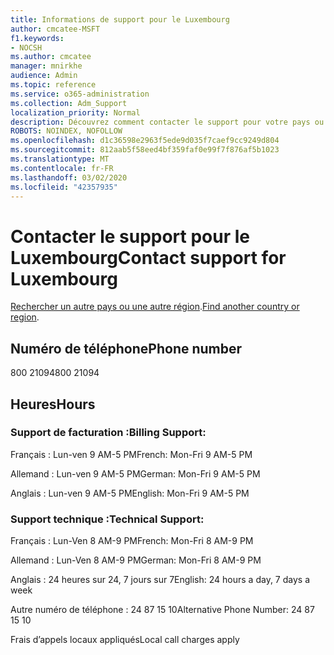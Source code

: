 ```yaml
---
title: Informations de support pour le Luxembourg
author: cmcatee-MSFT
f1.keywords:
- NOCSH
ms.author: cmcatee
manager: mnirkhe
audience: Admin
ms.topic: reference
ms.service: o365-administration
ms.collection: Adm_Support
localization_priority: Normal
description: Découvrez comment contacter le support pour votre pays ou région.
ROBOTS: NOINDEX, NOFOLLOW
ms.openlocfilehash: d1c36598e2963f5ede9d035f7caef9cc9249d804
ms.sourcegitcommit: 812aab5f58eed4bf359faf0e99f7f876af5b1023
ms.translationtype: MT
ms.contentlocale: fr-FR
ms.lasthandoff: 03/02/2020
ms.locfileid: "42357935"
---
```

# <a name="contact-support-for-luxembourg"></a><span data-ttu-id="57e4d-103">Contacter le support pour le Luxembourg</span><span class="sxs-lookup"><span data-stu-id="57e4d-103">Contact support for Luxembourg</span></span>

<span data-ttu-id="57e4d-104">[Rechercher un autre pays ou une autre région](../contact-support-for-business-products.md).</span><span class="sxs-lookup"><span data-stu-id="57e4d-104">[Find another country or region](../contact-support-for-business-products.md).</span></span>

## <a name="phone-number"></a><span data-ttu-id="57e4d-105">Numéro de téléphone</span><span class="sxs-lookup"><span data-stu-id="57e4d-105">Phone number</span></span>
<span data-ttu-id="57e4d-106">800 21094</span><span class="sxs-lookup"><span data-stu-id="57e4d-106">800 21094</span></span>

## <a name="hours"></a><span data-ttu-id="57e4d-107">Heures</span><span class="sxs-lookup"><span data-stu-id="57e4d-107">Hours</span></span>
### <a name="billing-support"></a><span data-ttu-id="57e4d-108">Support de facturation :</span><span class="sxs-lookup"><span data-stu-id="57e4d-108">Billing Support:</span></span>

<span data-ttu-id="57e4d-109">Français : Lun-ven 9 AM-5 PM</span><span class="sxs-lookup"><span data-stu-id="57e4d-109">French: Mon-Fri 9 AM-5 PM</span></span>

<span data-ttu-id="57e4d-110">Allemand : Lun-ven 9 AM-5 PM</span><span class="sxs-lookup"><span data-stu-id="57e4d-110">German: Mon-Fri 9 AM-5 PM</span></span>

<span data-ttu-id="57e4d-111">Anglais : Lun-ven 9 AM-5 PM</span><span class="sxs-lookup"><span data-stu-id="57e4d-111">English: Mon-Fri 9 AM-5 PM</span></span>

### <a name="technical-support"></a><span data-ttu-id="57e4d-112">Support technique :</span><span class="sxs-lookup"><span data-stu-id="57e4d-112">Technical Support:</span></span>

<span data-ttu-id="57e4d-113">Français : Lun-Ven 8 AM-9 PM</span><span class="sxs-lookup"><span data-stu-id="57e4d-113">French: Mon-Fri 8 AM-9 PM</span></span>

<span data-ttu-id="57e4d-114">Allemand : Lun-Ven 8 AM-9 PM</span><span class="sxs-lookup"><span data-stu-id="57e4d-114">German: Mon-Fri 8 AM-9 PM</span></span>

<span data-ttu-id="57e4d-115">Anglais : 24 heures sur 24, 7 jours sur 7</span><span class="sxs-lookup"><span data-stu-id="57e4d-115">English: 24 hours a day, 7 days a week</span></span>

<span data-ttu-id="57e4d-116">Autre numéro de téléphone : 24 87 15 10</span><span class="sxs-lookup"><span data-stu-id="57e4d-116">Alternative Phone Number: 24 87 15 10</span></span>

<span data-ttu-id="57e4d-117">Frais d’appels locaux appliqués</span><span class="sxs-lookup"><span data-stu-id="57e4d-117">Local call charges apply</span></span>
